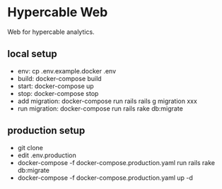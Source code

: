 # Hypercable Web

Web for hypercable analytics.


## local setup

* env: cp .env.example.docker .env
* build: docker-compose build
* start: docker-compose up
* stop: docker-compose stop
* add migration: docker-compose run rails rails g migration xxx
* run migration: docker-compose run rails rake db:migrate


## production setup

* git clone 
* edit .env.production
* docker-compose -f docker-compose.production.yaml run rails  rake db:migrate
* docker-compose -f docker-compose.production.yaml up -d
